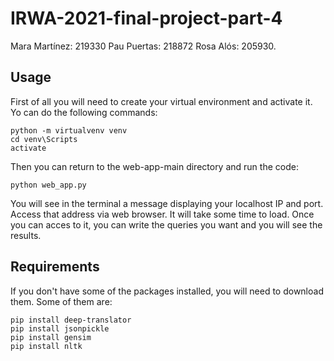# IRWA-2021-final-project-part-4
Mara Martínez: 219330 Pau Puertas: 218872 Rosa Alós: 205930.

## Usage
First of all you will need to create your virtual environment and activate it. Yo can do the following commands:
```
python -m virtualvenv venv
cd venv\Scripts
activate
```

Then you can return to the web-app-main directory and run the code:
```
python web_app.py
```
You will see in the terminal a message displaying your localhost IP and port. Access that address via web browser. It will take some time to load. Once you can acces to it, you can write the queries you want and you will see the results.


## Requirements
If you don't have some of the packages installed, you will need to download them. Some of them are:
```
pip install deep-translator
pip install jsonpickle
pip install gensim
pip install nltk
```
